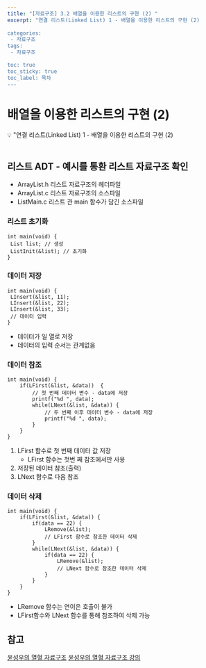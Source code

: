 ```yaml
---
title: "[자료구조] 3.2 배열을 이용한 리스트의 구현 (2) " 
excerpt: "연결 리스트(Linked List) 1 - 배열을 이용한 리스트의 구현 (2)
 
categories:  
 - 자료구조
tags: 
 - 자료구조

toc: true
toc_sticky: true
toc_label: 목차
---
```

# 배열을 이용한 리스트의 구현 (2)

<aside>
💡 "연결 리스트(Linked List) 1  - 배열을 이용한 리스트의 구현 (2)
</aside>
<br>

## 리스트 ADT - 예시를 통환 리스트 자료구조 확인
- ArrayList.h 리스트 자료구조의 헤더파일
- ArrayList.c 리스트 자료구조의 소스파일
- ListMain.c 리스트 관 main 함수가 담긴 소스파일
### 리스트 초기화 
```
int main(void) {
 List list; // 생성
 ListInit(&list); // 초기화
}
```
### 데이터 저장 
```
int main(void) {
 LInsert(&list, 11); 
 LInsert(&list, 22); 
 LInsert(&list, 33); 
 // 데이터 입력
}
```
- 데이터가 일 열로 저장
- 데이터의 입력 순서는 관계없음 
### 데이터 참조 
```
int main(void) {
    if(LFirst(&list, &data))  {
        // 첫 번째 데이터 변수 - data에 저장
        printf("%d ", data);
        while(LNext(&list, &data)) { 
            // 두 번째 이후 데이터 변수 - data에 저장
            printf("%d ", data);
        }
    }
}
```
  1. LFirst 함수로 첫 번째 데이터 값 저장
     - LFirst 함수는 첫번 째 참조에서만 사용
  2. 저장된 데이터 참조(출력)
  3. LNext 함수로 다음 참조
### 데이터 삭제
```
int main(void) {
    if(LFirst(&list, &data)) {
        if(data == 22) {
            LRemove(&list); 
            // LFirst 함수로 참조한 데이터 삭제
        }    
        while(LNext(&list, &data)) {
            if(data == 22) {
                LRemove(&list); 
                // LNext 함수로 참조한 데이터 삭제
            }
        }
    }
}
```
- LRemove 함수는 연이은 호출이 불가
- LFirst함수와 LNext 함수를 통해 참조하여 삭제 가능

## 참고

[윤성우의 열혈 자료구조](https://book.naver.com/bookdb/book_detail.nhn?bid=6809127) 
[윤성우의 열혈 자료구조 강의](http://www.orentec.co.kr/teachlist/DA_ST_1/teach_sub1.php)
